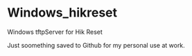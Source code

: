 # Windows_hikreset
Windows tftpServer for Hik Reset


Just soomething saved to Github for my personal use at work.

